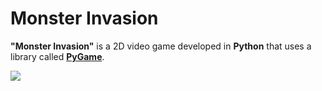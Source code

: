 # Monster Invasion
**"Monster Invasion"** is a 2D video game developed in **Python** that uses a library called **[PyGame](https://www.pygame.org/news)**.

![](https://i.imgur.com/5RgQFbd.png)
